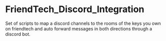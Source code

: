 # FriendTech_Discord_Integration
Set of scripts to map a discord channels to the rooms of the keys you own on friendtech and auto forward messages in both directions through a discord bot.
